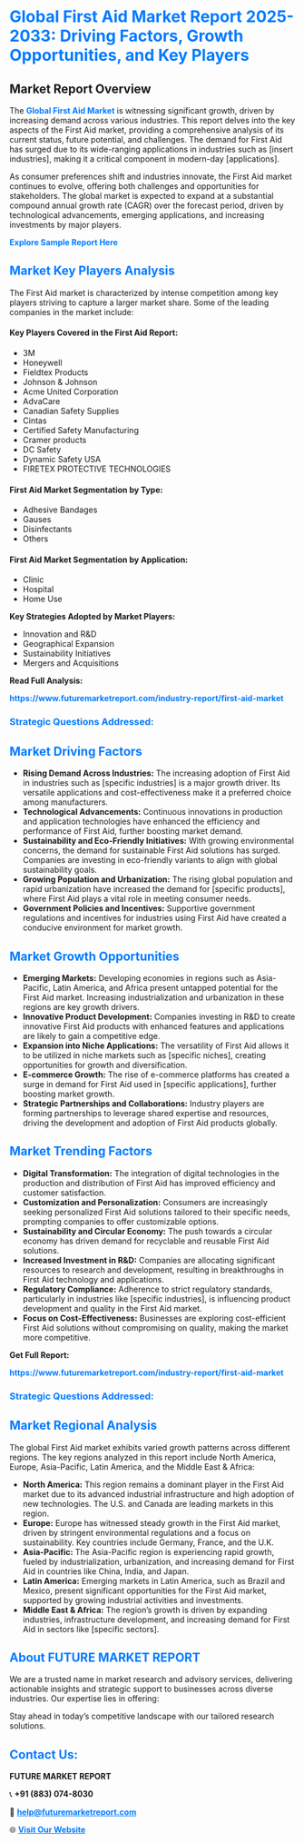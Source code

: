 <h1 style="color: #007BFF;">Global First Aid Market Report 2025-2033: Driving Factors, Growth Opportunities, and Key Players</h1>

<section id="overview">
<h2>Market Report Overview</h2>
<p>The <a href="https://www.futuremarketreport.com/industry-report/first-aid-market" style="color: #007BFF; text-decoration: none;"><strong>Global First Aid Market</strong></a> is witnessing significant growth, driven by increasing demand across various industries. This report delves into the key aspects of the First Aid market, providing a comprehensive analysis of its current status, future potential, and challenges. The demand for First Aid has surged due to its wide-ranging applications in industries such as [insert industries], making it a critical component in modern-day [applications].</p>
<p>As consumer preferences shift and industries innovate, the First Aid market continues to evolve, offering both challenges and opportunities for stakeholders. The global market is expected to expand at a substantial compound annual growth rate (CAGR) over the forecast period, driven by technological advancements, emerging applications, and increasing investments by major players.</p>
</section>

<section id="overview">
<p><a href="https://www.futuremarketreport.com/request-sample/reportId=54367" style="color: #007BFF; text-decoration: none;"><strong>Explore Sample Report Here</strong></a></p>
</section>

<section id="key-players">
<h2 style="color: #007BFF;">Market Key Players Analysis</h2>
<p>The First Aid market is characterized by intense competition among key players striving to capture a larger market share. Some of the leading companies in the market include:</p>
<h4>Key Players Covered in the First Aid Report:</h4>
<ul><li>3M</li><li>Honeywell</li><li>Fieldtex Products</li><li>Johnson &amp; Johnson</li><li>Acme United Corporation</li><li>AdvaCare</li><li>Canadian Safety Supplies</li><li>Cintas</li><li>Certified Safety Manufacturing</li><li>Cramer products</li><li>DC Safety</li><li>Dynamic Safety USA</li><li>FIRETEX PROTECTIVE TECHNOLOGIES</li></ul>
<h4>First Aid Market Segmentation by Type:</h4>
<ul><li>Adhesive Bandages</li><li>Gauses</li><li>Disinfectants</li><li>Others</li></ul>

<h4>First Aid Market Segmentation by Application:</h4>
<ul><li>Clinic</li><li>Hospital</li><li>Home Use</li></ul>
<p><strong>Key Strategies Adopted by Market Players:</strong></p>
<ul>
<li>Innovation and R&D</li>
<li>Geographical Expansion</li>
<li>Sustainability Initiatives</li>
<li>Mergers and Acquisitions</li>
</ul>
</section>

<section>
<p><strong>Read Full Analysis: </strong></p><a href="https://www.futuremarketreport.com/industry-report/first-aid-market" style="color: #007BFF; text-decoration: none;"><strong>https://www.futuremarketreport.com/industry-report/first-aid-market</strong></a>
<h3 style="color: #007BFF;">Strategic Questions Addressed:</h3>
</section>

<section id="driving-factors">
<h2 style="color: #007BFF;">Market Driving Factors</h2>
<ul>
<li><strong>Rising Demand Across Industries:</strong> The increasing adoption of First Aid in industries such as [specific industries] is a major growth driver. Its versatile applications and cost-effectiveness make it a preferred choice among manufacturers.</li>
<li><strong>Technological Advancements:</strong> Continuous innovations in production and application technologies have enhanced the efficiency and performance of First Aid, further boosting market demand.</li>
<li><strong>Sustainability and Eco-Friendly Initiatives:</strong> With growing environmental concerns, the demand for sustainable First Aid solutions has surged. Companies are investing in eco-friendly variants to align with global sustainability goals.</li>
<li><strong>Growing Population and Urbanization:</strong> The rising global population and rapid urbanization have increased the demand for [specific products], where First Aid plays a vital role in meeting consumer needs.</li>
<li><strong>Government Policies and Incentives:</strong> Supportive government regulations and incentives for industries using First Aid have created a conducive environment for market growth.</li>
</ul>
</section>

<section id="growth-opportunities">
<h2 style="color: #007BFF;">Market Growth Opportunities</h2>
<ul>
<li><strong>Emerging Markets:</strong> Developing economies in regions such as Asia-Pacific, Latin America, and Africa present untapped potential for the First Aid market. Increasing industrialization and urbanization in these regions are key growth drivers.</li>
<li><strong>Innovative Product Development:</strong> Companies investing in R&D to create innovative First Aid products with enhanced features and applications are likely to gain a competitive edge.</li>
<li><strong>Expansion into Niche Applications:</strong> The versatility of First Aid allows it to be utilized in niche markets such as [specific niches], creating opportunities for growth and diversification.</li>
<li><strong>E-commerce Growth:</strong> The rise of e-commerce platforms has created a surge in demand for First Aid used in [specific applications], further boosting market growth.</li>
<li><strong>Strategic Partnerships and Collaborations:</strong> Industry players are forming partnerships to leverage shared expertise and resources, driving the development and adoption of First Aid products globally.</li>
</ul>
</section>

<section id="trending-factors">
<h2 style="color: #007BFF;">Market Trending Factors</h2>
<ul>
<li><strong>Digital Transformation:</strong> The integration of digital technologies in the production and distribution of First Aid has improved efficiency and customer satisfaction.</li>
<li><strong>Customization and Personalization:</strong> Consumers are increasingly seeking personalized First Aid solutions tailored to their specific needs, prompting companies to offer customizable options.</li>
<li><strong>Sustainability and Circular Economy:</strong> The push towards a circular economy has driven demand for recyclable and reusable First Aid solutions.</li>
<li><strong>Increased Investment in R&D:</strong> Companies are allocating significant resources to research and development, resulting in breakthroughs in First Aid technology and applications.</li>
<li><strong>Regulatory Compliance:</strong> Adherence to strict regulatory standards, particularly in industries like [specific industries], is influencing product development and quality in the First Aid market.</li>
<li><strong>Focus on Cost-Effectiveness:</strong> Businesses are exploring cost-efficient First Aid solutions without compromising on quality, making the market more competitive.</li>
</ul>
</section>

<section>
<p><strong>Get Full Report: </strong></p><a href="https://www.futuremarketreport.com/industry-report/first-aid-market" style="color: #007BFF; text-decoration: none;"><strong>https://www.futuremarketreport.com/industry-report/first-aid-market</strong></a>
<h3 style="color: #007BFF;">Strategic Questions Addressed:</h3>
</section>


<section id="regional-analysis">
<h2 style="color: #007BFF;">Market Regional Analysis</h2>
<p>The global First Aid market exhibits varied growth patterns across different regions. The key regions analyzed in this report include North America, Europe, Asia-Pacific, Latin America, and the Middle East & Africa:</p>
<ul>
<li><strong>North America:</strong> This region remains a dominant player in the First Aid market due to its advanced industrial infrastructure and high adoption of new technologies. The U.S. and Canada are leading markets in this region.</li>
<li><strong>Europe:</strong> Europe has witnessed steady growth in the First Aid market, driven by stringent environmental regulations and a focus on sustainability. Key countries include Germany, France, and the U.K.</li>
<li><strong>Asia-Pacific:</strong> The Asia-Pacific region is experiencing rapid growth, fueled by industrialization, urbanization, and increasing demand for First Aid in countries like China, India, and Japan.</li>
<li><strong>Latin America:</strong> Emerging markets in Latin America, such as Brazil and Mexico, present significant opportunities for the First Aid market, supported by growing industrial activities and investments.</li>
<li><strong>Middle East & Africa:</strong> The region’s growth is driven by expanding industries, infrastructure development, and increasing demand for First Aid in sectors like [specific sectors].</li>
</ul>
</section>

<footer>
<h2 style="color: #007BFF;">About FUTURE MARKET REPORT</h2>
<p>We are a trusted name in market research and advisory services, delivering actionable insights and strategic support to businesses across diverse industries. Our expertise lies in offering:</p>

<p>Stay ahead in today’s competitive landscape with our tailored research solutions.</p>

<h2 style="color: #007BFF;">Contact Us:</h2>
<p><strong>FUTURE MARKET REPORT</strong></p>
<p>📞 <strong>+91 (883) 074-8030</strong></p>
<p>📧 <strong><a href="mailto:help@futuremarketreport.com" style="color: #007BFF;">help@futuremarketreport.com</a></strong></p>
<p>🌐 <strong><a href="https://www.futuremarketreport.com/" style="color: #007BFF;">Visit Our Website</a></strong></p>
</footer>